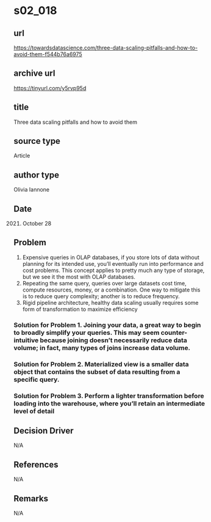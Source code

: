 # s02_018

## url
https://towardsdatascience.com/three-data-scaling-pitfalls-and-how-to-avoid-them-f544b76a6975

## archive url
https://tinyurl.com/y5rvp95d

## title
Three data scaling pitfalls and how to avoid them

## source type
Article

## author type
Olivia Iannone

## Date
2021. October 28

## Problem
1. Expensive queries in OLAP databases, if you store lots of data without planning for its intended use, you’ll eventually run into performance and cost problems. This concept applies to pretty much any type of storage, but we see it the most with OLAP databases.
2. Repeating the same query, queries over large datasets cost time, compute resources, money, or a combination. One way to mitigate this is to reduce query complexity; another is to reduce frequency.
3.  Rigid pipeline architecture, healthy data scaling usually requires some form of transformation to maximize efficiency

### Solution for Problem 1. Joining your data, a great way to begin to broadly simplify your queries. This may seem counter-intuitive because joining doesn’t necessarily reduce data volume; in fact, many types of joins increase data volume.
### Solution for Problem 2. Materialized view is a smaller data object that contains the subset of data resulting from a specific query.
### Solution for Problem 3. Perform a lighter transformation before loading into the warehouse, where you’ll retain an intermediate level of detail

## Decision Driver
N/A

## References
N/A

## Remarks
N/A
